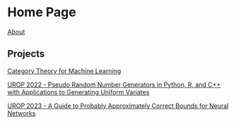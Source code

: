 # Home Page

[About](/about/about.html)

## Projects

[Category Theory for Machine Learning](/category_theory_for_ml/intro.html)

[UROP 2022 - Pseudo Random Number Generators in Python, R, and C++ with Applications to Generating Uniform Variates](/urop2022/intro.html)

[UROP 2023 - A Guide to Probably Approximately Correct Bounds for Neural Networks](/urop2023/intro.html)
